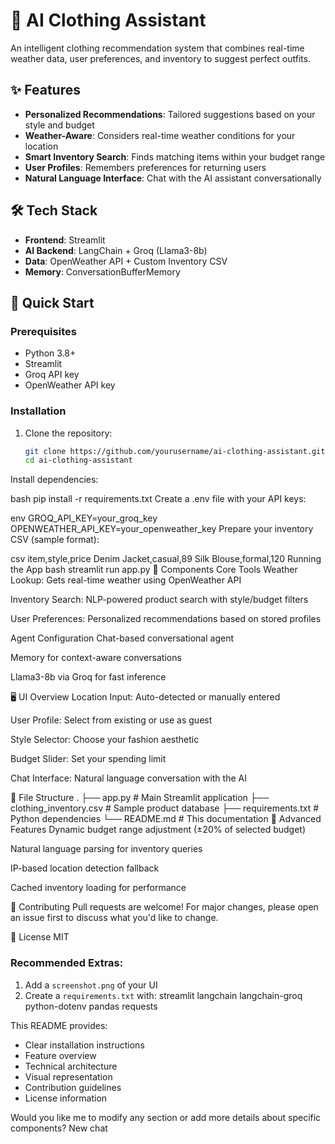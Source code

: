 # 🧵 AI Clothing Assistant
An intelligent clothing recommendation system that combines real-time weather data, user preferences, and inventory to suggest perfect outfits.

## ✨ Features

- **Personalized Recommendations**: Tailored suggestions based on your style and budget
- **Weather-Aware**: Considers real-time weather conditions for your location
- **Smart Inventory Search**: Finds matching items within your budget range
- **User Profiles**: Remembers preferences for returning users
- **Natural Language Interface**: Chat with the AI assistant conversationally

## 🛠️ Tech Stack

- **Frontend**: Streamlit
- **AI Backend**: LangChain + Groq (Llama3-8b)
- **Data**: OpenWeather API + Custom Inventory CSV
- **Memory**: ConversationBufferMemory

## 🚀 Quick Start

### Prerequisites

- Python 3.8+
- Streamlit
- Groq API key
- OpenWeather API key

### Installation

1. Clone the repository:
   ```bash
   git clone https://github.com/yourusername/ai-clothing-assistant.git
   cd ai-clothing-assistant
Install dependencies:

bash
pip install -r requirements.txt
Create a .env file with your API keys:

env
GROQ_API_KEY=your_groq_key
OPENWEATHER_API_KEY=your_openweather_key
Prepare your inventory CSV (sample format):

csv
item,style,price
Denim Jacket,casual,89
Silk Blouse,formal,120
Running the App
bash
streamlit run app.py
🧩 Components
Core Tools
Weather Lookup: Gets real-time weather using OpenWeather API

Inventory Search: NLP-powered product search with style/budget filters

User Preferences: Personalized recommendations based on stored profiles

Agent Configuration
Chat-based conversational agent

Memory for context-aware conversations

Llama3-8b via Groq for fast inference

🖥️ UI Overview
Location Input: Auto-detected or manually entered

User Profile: Select from existing or use as guest

Style Selector: Choose your fashion aesthetic

Budget Slider: Set your spending limit

Chat Interface: Natural language conversation with the AI

📂 File Structure
.
├── app.py                # Main Streamlit application
├── clothing_inventory.csv # Sample product database
├── requirements.txt      # Python dependencies
└── README.md             # This documentation
🌟 Advanced Features
Dynamic budget range adjustment (±20% of selected budget)

Natural language parsing for inventory queries

IP-based location detection fallback

Cached inventory loading for performance

🤝 Contributing
Pull requests are welcome! For major changes, please open an issue first to discuss what you'd like to change.

📜 License
MIT


### Recommended Extras:
1. Add a `screenshot.png` of your UI
2. Create a `requirements.txt` with:
streamlit
langchain
langchain-groq
python-dotenv
pandas
requests


This README provides:
- Clear installation instructions
- Feature overview
- Technical architecture
- Visual representation
- Contribution guidelines
- License information

Would you like me to modify any section or add more details about specific components?
New chat

